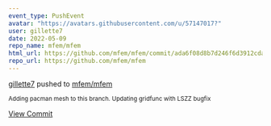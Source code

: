 ```yaml
---
event_type: PushEvent
avatar: "https://avatars.githubusercontent.com/u/57147017?"
user: gillette7
date: 2022-05-09
repo_name: mfem/mfem
html_url: https://github.com/mfem/mfem/commit/ada6f08d8b7d246f6d3912cda65a63ee3a0d9891
repo_url: https://github.com/mfem/mfem
---
```


<a href='https://github.com/gillette7' target='_blank'>gillette7</a> pushed to <a href='https://github.com/mfem/mfem' target='_blank'>mfem/mfem</a>

<small>Adding pacman mesh to this branch.  Updating gridfunc with LSZZ bugfix</small>

<a href='https://github.com/mfem/mfem/commit/ada6f08d8b7d246f6d3912cda65a63ee3a0d9891' target='_blank'>View Commit</a>